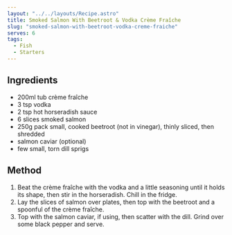 ```yaml
---
layout: "../../layouts/Recipe.astro"
title: Smoked Salmon With Beetroot & Vodka Crème Fraîche
slug: "smoked-salmon-with-beetroot-vodka-creme-fraiche"
serves: 6
tags:
  - Fish
  - Starters
---
```


## Ingredients

- 200ml tub crème fraîche
- 3 tsp vodka
- 2 tsp hot horseradish sauce
- 6 slices smoked salmon
- 250g pack small, cooked beetroot (not in vinegar), thinly sliced, then shredded
- salmon caviar (optional)
- few small, torn dill sprigs

## Method

1. Beat the crème fraîche with the vodka and a little seasoning until it holds its shape, then stir in the horseradish. Chill in the fridge.
1. Lay the slices of salmon over plates, then top with the beetroot and a spoonful of the crème fraîche. 
1. Top with the salmon caviar, if using, then scatter with the dill. Grind over some black pepper and serve.